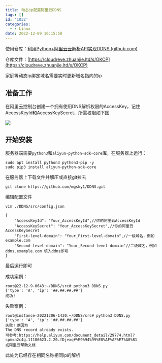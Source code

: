 ```yaml
---
title: 动态ip配置阿里云DDNS
tags: []
id: '1032'
categories:
  - - Linux
date: 2022-12-09 16:15:58
---
```


使用仓库：[利用Python+阿里云云解析API实现DDNS (github.com)](https://github.com/mgsky1/DDNS)

仓库文件：[https://cloudreve.zhuanjie.ltd/s/OKCP](https://cloudreve.zhuanjie.ltd/s/OKCP)

家庭等动态ip绑定域名需要实时更新域名指向的ip

## 准备工作

在阿里云控制台创建一个拥有使用DNS解析权限的AccessKey，记住AccessKeyId和AccessKeySecret，所需权限如下图

![](https://blog.zhuanjie.ltd/wp-content/uploads/2022/12/image-1-1024x460.png)

## 开始安装

服务器端需要`python3`和`aliyun-python-sdk-core`库，在服务器上运行：

```
sudo apt install python3 python3-pip -y
sudo pip3 install aliyun-python-sdk-core
```

在服务器上下载文件并解压或直接git拉去

```
git clone https://github.com/mgsky1/DDNS.git
```

编辑配置文件

```
vim ./DDNS/src/config.json
```

```
{
    "AccessKeyId": "Your_AccessKeyId",//你的阿里云AccessKeyId
    "AccessKeySecret": "Your_AccessKeySecret",//你的阿里云AccessKeySecret
    "First-level-domain": "Your_First-level-domain",//一级域名，例如 example.com
    "Second-level-domain": "Your_Second-level-domain"//二级域名，例如 ddns.example.com 填入ddns即可
}
```

最后运行即可

成功案例：

```
root@22-12-9-0643:~/DDNS/src# python3 DDNS.py 
{'type': 'A', 'ip': '##.##.##.##'}
成功！
```

失败案例：

```
root@instance-20221206-1430:~/DDNS/src# python3 DDNS.py 
{'type': 'A', 'ip': '##.##.##.##'}
失败！原因为
The DNS record already exists.
可参考:https://help.aliyun.com/document_detail/29774.html?spm=a2c4g.11186623.2.20.fDjexq#%E9%94%99%E8%AF%AF%E7%A0%81
或阿里云帮助文档
```

此处为已经存在相同名称相同ip的解析